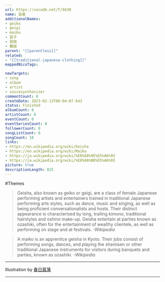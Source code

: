 ```yaml
---
url: https://vocadb.net/T/9438
name: 芸者
additionalNames: 
- geiko
- geigi
- maiko
- 芸子
- 芸妓
- 舞妓
parent: "[[parentless]]"
related:
- "[[traditional-japanese-clothing]]"
mappedNicoTags:

newTargets:
- song
- album
- artist
- voicesynthesizer
commentCount: 0
createDate: 2023-02-13T08:04:07.643
status: Finished
albumCount: 0
artistCount: 0
eventCount: 0
eventSeriesCount: 0
followerCount: 0
songListCount: 0
songCount: 10
links: 
- https://en.wikipedia.org/wiki/Geisha
- https://en.wikipedia.org/wiki/Maiko
- https://ja.wikipedia.org/wiki/%E8%88%9E%E5%A6%93
- https://ja.wikipedia.org/wiki/%E8%8A%B8%E5%A6%93
picture: true
descriptionLength: 825
---
```


#Themes

>Geisha, also known as geiko or geigi, are a class of female Japanese performing artists and entertainers trained in traditional Japanese performing arts styles, such as dance, music and singing, as well as being proficient conversationalists and hosts.
Their distinct appearance is characterised by long, trailing kimono, traditional hairstyles and oshiroi make-up.
Geisha entertain at parties known as ozashiki, often for the entertainment of wealthy clientele, as well as performing on stage and at festivals.
*-Wikipedia*

>A maiko is an apprentice geisha in Kyoto.
Their jobs consist of performing songs, dances, and playing the shamisen or other traditional Japanese instruments for visitors during banquets and parties, known as ozashiki.
*-Wikipedia*

___

Illustration by [春日菖蒲](https://www.pixiv.net/en/users/92820)

---


